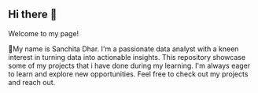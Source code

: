 ## Hi there 👋
Welcome  to  my  page!

🌱My name is Sanchita Dhar. I'm a passionate data analyst with a kneen interest in turning data into actionable insights. This repository showcase some of my projects that i have done during my learning. I'm always eager to learn and explore new opportunities. Feel free to check out my projects and reach out.

<!--
**SanchitaDhar/SanchitaDhar** is a ✨ _special_ ✨ repository because its `README.md` (this file) appears on your GitHub profile.

Here are some ideas to get you started:

- 🔭 I’m currently working on ...
- 🌱 I’m currently learning ...
- 👯 I’m looking to collaborate on ...
- 🤔 I’m looking for help with ...
- 💬 Ask me about ...
- 📫 How to reach me: ...
- 😄 Pronouns: ...
- ⚡ Fun fact: ...
-->
